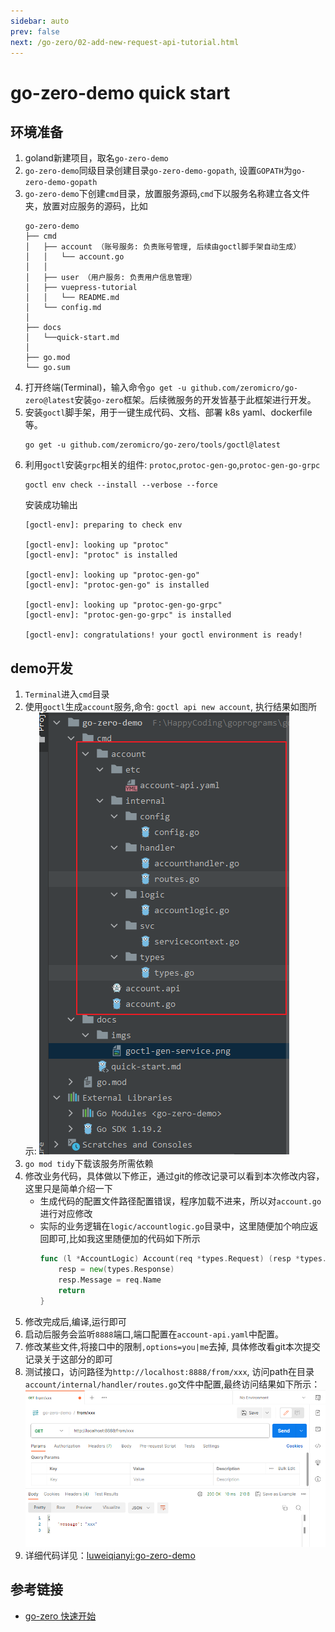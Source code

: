 ```yaml
---
sidebar: auto
prev: false
next: /go-zero/02-add-new-request-api-tutorial.html
---
```

# go-zero-demo quick start
## 环境准备
1. goland新建项目，取名`go-zero-demo`
2. `go-zero-demo`同级目录创建目录`go-zero-demo-gopath`, 设置`GOPATH`为`go-zero-demo-gopath`
3. `go-zero-demo`下创建`cmd`目录，放置服务源码,`cmd`下以服务名称建立各文件夹，放置对应服务的源码，比如
    ```shell
    go-zero-demo
    ├── cmd
    │   ├── account （账号服务: 负责账号管理, 后续由goctl脚手架自动生成）
    │   │   └── account.go
    │   │
    │   ├── user （用户服务: 负责用户信息管理）
    │   ├── vuepress-tutorial
    │   │   └── README.md
    │   └── config.md
    │
    ├── docs
    │   └──quick-start.md
    │
    ├── go.mod
    └── go.sum
    ```
4. 打开终端(Terminal)，输入命令`go get -u github.com/zeromicro/go-zero@latest`安装`go-zero`框架。后续微服务的开发皆基于此框架进行开发。
5. 安装`goctl`脚手架，用于一键生成代码、文档、部署 k8s yaml、dockerfile 等。
    ```
    go get -u github.com/zeromicro/go-zero/tools/goctl@latest
    ```
6. 利用`goctl`安装`grpc`相关的组件: `protoc`,`protoc-gen-go`,`protoc-gen-go-grpc`
    ```
    goctl env check --install --verbose --force
    ```
    安装成功输出
    ```
    [goctl-env]: preparing to check env

    [goctl-env]: looking up "protoc"
    [goctl-env]: "protoc" is installed

    [goctl-env]: looking up "protoc-gen-go"
    [goctl-env]: "protoc-gen-go" is installed

    [goctl-env]: looking up "protoc-gen-go-grpc"
    [goctl-env]: "protoc-gen-go-grpc" is installed

    [goctl-env]: congratulations! your goctl environment is ready!
    ```

## demo开发
1. `Terminal`进入`cmd`目录
2. 使用`goctl`生成`account`服务,命令: `goctl api new account`, 执行结果如图所示:
    ![](./imgs/goctl-gen-service.png)
3. `go mod tidy`下载该服务所需依赖
4. 修改业务代码，具体做以下修正，通过git的修改记录可以看到本次修改内容，这里只是简单介绍一下
    * 生成代码的配置文件路径配置错误，程序加载不进来，所以对`account.go`进行对应修改
    * 实际的业务逻辑在`logic/accountlogic.go`目录中，这里随便加个响应返回即可,比如我这里随便加的代码如下所示
        ```go
        func (l *AccountLogic) Account(req *types.Request) (resp *types.Response, err error) {
            resp = new(types.Response)
            resp.Message = req.Name
            return
        }
        ```
5. 修改完成后,编译,运行即可
6. 启动后服务会监听`8888`端口,端口配置在`account-api.yaml`中配置。
7. 修改某些文件,将接口中的限制`,options=you|me`去掉, 具体修改看git本次提交记录关于这部分的即可
8. 测试接口，访问路径为`http://localhost:8888/from/xxx`, 访问path在目录`account/internal/handler/routes.go`文件中配置,最终访问结果如下所示：
    ![](./imgs/http-get.png)
9. 详细代码详见：[luweiqianyi:go-zero-demo](https://github.com/luweiqianyi/go-zero-demo.git)

## 参考链接
* [go-zero 快速开始](https://go-zero.dev/docs/tasks/cli/api-demo)